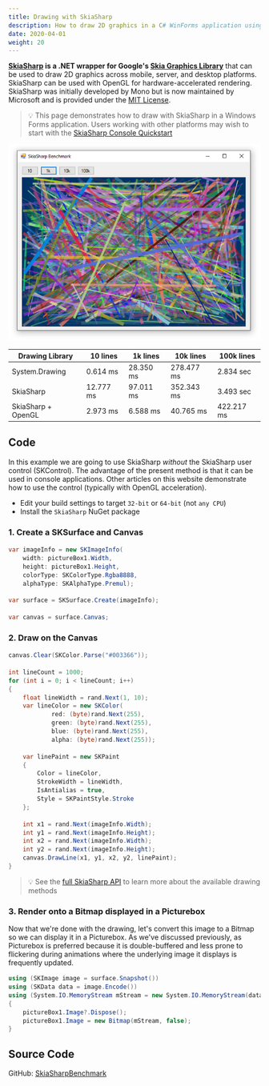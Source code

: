 ```yaml
---
title: Drawing with SkiaSharp
description: How to draw 2D graphics in a C# WinForms application using SkiaSharp
date: 2020-04-01
weight: 20
---
```


**[SkiaSharp](https://github.com/mono/SkiaSharp) is a .NET wrapper for Google's [Skia Graphics Library](https://skia.org/)** that can be used to draw 2D graphics across mobile, server, and desktop platforms. SkiaSharp can be used with OpenGL for hardware-accelerated rendering. SkiaSharp was initially developed by Mono but is now maintained by Microsoft and is provided under the [MIT License](https://github.com/mono/SkiaSharp/blob/master/LICENSE.md).

> 💡 This page demonstrates how to draw with SkiaSharp in a Windows Forms application. Users working with other platforms may wish to start with the [SkiaSharp Console Quickstart](https://swharden.com/csdv/skiasharp/quickstart-console/)

<img src="drawing-with-skiasharp.png" class="d-block mx-auto">

<div class="text-center">
<div class="d-inline-block">

Drawing Library | 10 lines | 1k lines | 10k lines | 100k lines
---|---|---|---|---
System.Drawing | 0.614 ms | 28.350 ms | 278.477 ms | 2.834 sec
SkiaSharp | 12.777 ms | 97.011 ms | 352.343 ms | 3.493 sec
SkiaSharp + OpenGL | 2.973 ms | 6.588 ms | 40.765 ms | 422.217 ms

</div>
</div>

## Code

In this example we are going to use SkiaSharp _without_ the SkiaSharp user control (SKControl). The advantage of the present method is that it can be used in console applications. Other articles on this website demonstrate how to use the control (typically with OpenGL acceleration).

* Edit your build settings to target `32-bit` or `64-bit` (not `any CPU`)
* Install the `SkiaSharp` NuGet package

### 1. Create a SKSurface and Canvas

```cs
var imageInfo = new SKImageInfo(
    width: pictureBox1.Width,
    height: pictureBox1.Height,
    colorType: SKColorType.Rgba8888,
    alphaType: SKAlphaType.Premul);
    
var surface = SKSurface.Create(imageInfo);

var canvas = surface.Canvas;
```

### 2. Draw on the Canvas

```cs
canvas.Clear(SKColor.Parse("#003366"));

int lineCount = 1000;
for (int i = 0; i < lineCount; i++)
{
    float lineWidth = rand.Next(1, 10);
    var lineColor = new SKColor(
            red: (byte)rand.Next(255),
            green: (byte)rand.Next(255),
            blue: (byte)rand.Next(255),
            alpha: (byte)rand.Next(255));

    var linePaint = new SKPaint
    {
        Color = lineColor,
        StrokeWidth = lineWidth,
        IsAntialias = true,
        Style = SKPaintStyle.Stroke
    };

    int x1 = rand.Next(imageInfo.Width);
    int y1 = rand.Next(imageInfo.Height);
    int x2 = rand.Next(imageInfo.Width);
    int y2 = rand.Next(imageInfo.Height);
    canvas.DrawLine(x1, y1, x2, y2, linePaint);
}
```

> 💡 See the [full SkiaSharp API](https://docs.microsoft.com/en-us/dotnet/api/SkiaSharp) to learn more about the available drawing methods

### 3. Render onto a Bitmap displayed in a Picturebox

Now that we're done with the drawing, let's convert this image to a Bitmap so we can display it in a Picturebox. As we've discussed previously, as Picturebox is preferred because it is double-buffered and less prone to flickering during animations where the underlying image it displays is frequently updated.

```cs
using (SKImage image = surface.Snapshot())
using (SKData data = image.Encode())
using (System.IO.MemoryStream mStream = new System.IO.MemoryStream(data.ToArray()))
{
    pictureBox1.Image?.Dispose();
    pictureBox1.Image = new Bitmap(mStream, false);
}
```

## Source Code

GitHub:
[SkiaSharpBenchmark](https://github.com/swharden/Csharp-Data-Visualization/tree/master/dev/old/drawing/alternate/SkiaSharpBenchmark)
